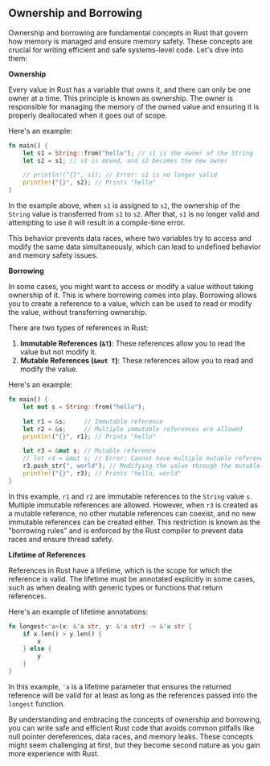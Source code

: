 ## Ownership and Borrowing

Ownership and borrowing are fundamental concepts in Rust that govern how memory is managed and ensure memory safety. These concepts are crucial for writing efficient and safe systems-level code. Let's dive into them:

**Ownership**

Every value in Rust has a variable that owns it, and there can only be one owner at a time. This principle is known as ownership. The owner is responsible for managing the memory of the owned value and ensuring it is properly deallocated when it goes out of scope.

Here's an example:

```rust
fn main() {
    let s1 = String::from("hello"); // s1 is the owner of the String
    let s2 = s1; // s1 is moved, and s2 becomes the new owner

    // println!("{}", s1); // Error: s1 is no longer valid
    println!("{}", s2); // Prints "hello"
}
```

In the example above, when `s1` is assigned to `s2`, the ownership of the `String` value is transferred from `s1` to `s2`. After that, `s1` is no longer valid and attempting to use it will result in a compile-time error.

This behavior prevents data races, where two variables try to access and modify the same data simultaneously, which can lead to undefined behavior and memory safety issues.

**Borrowing**

In some cases, you might want to access or modify a value without taking ownership of it. This is where borrowing comes into play. Borrowing allows you to create a reference to a value, which can be used to read or modify the value, without transferring ownership.

There are two types of references in Rust:

1. **Immutable References (`&T`)**: These references allow you to read the value but not modify it.
2. **Mutable References (`&mut T`)**: These references allow you to read and modify the value.

Here's an example:

```rust
fn main() {
    let mut s = String::from("hello");

    let r1 = &s;     // Immutable reference
    let r2 = &s;     // Multiple immutable references are allowed
    println!("{}", r1); // Prints "hello"

    let r3 = &mut s; // Mutable reference
    // let r4 = &mut s; // Error: Cannot have multiple mutable references
    r3.push_str(", world"); // Modifying the value through the mutable reference
    println!("{}", r3); // Prints "hello, world"
}
```

In this example, `r1` and `r2` are immutable references to the `String` value `s`. Multiple immutable references are allowed. However, when `r3` is created as a mutable reference, no other mutable references can coexist, and no new immutable references can be created either. This restriction is known as the "borrowing rules" and is enforced by the Rust compiler to prevent data races and ensure thread safety.

**Lifetime of References**

References in Rust have a lifetime, which is the scope for which the reference is valid. The lifetime must be annotated explicitly in some cases, such as when dealing with generic types or functions that return references.

Here's an example of lifetime annotations:

```rust
fn longest<'a>(x: &'a str, y: &'a str) -> &'a str {
    if x.len() > y.len() {
        x
    } else {
        y
    }
}
```

In this example, `'a` is a lifetime parameter that ensures the returned reference will be valid for at least as long as the references passed into the `longest` function.

By understanding and embracing the concepts of ownership and borrowing, you can write safe and efficient Rust code that avoids common pitfalls like null pointer dereferences, data races, and memory leaks. These concepts might seem challenging at first, but they become second nature as you gain more experience with Rust.
